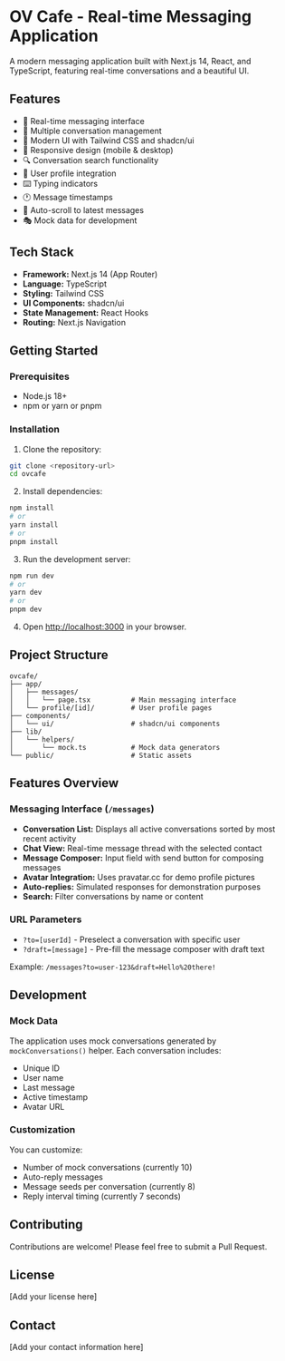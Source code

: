 # OV Cafe - Real-time Messaging Application

A modern messaging application built with Next.js 14, React, and TypeScript, featuring real-time conversations and a beautiful UI.

## Features

- 💬 Real-time messaging interface
- 👥 Multiple conversation management
- 🎨 Modern UI with Tailwind CSS and shadcn/ui
- 📱 Responsive design (mobile & desktop)
- 🔍 Conversation search functionality
- 👤 User profile integration
- ⌨️ Typing indicators
- 🕐 Message timestamps
- 🔄 Auto-scroll to latest messages
- 🎭 Mock data for development

## Tech Stack

- **Framework:** Next.js 14 (App Router)
- **Language:** TypeScript
- **Styling:** Tailwind CSS
- **UI Components:** shadcn/ui
- **State Management:** React Hooks
- **Routing:** Next.js Navigation

## Getting Started

### Prerequisites

- Node.js 18+ 
- npm or yarn or pnpm

### Installation

1. Clone the repository:
```bash
git clone <repository-url>
cd ovcafe
```

2. Install dependencies:
```bash
npm install
# or
yarn install
# or
pnpm install
```

3. Run the development server:
```bash
npm run dev
# or
yarn dev
# or
pnpm dev
```

4. Open [http://localhost:3000](http://localhost:3000) in your browser.

## Project Structure

```
ovcafe/
├── app/
│   ├── messages/
│   │   └── page.tsx          # Main messaging interface
│   └── profile/[id]/         # User profile pages
├── components/
│   └── ui/                   # shadcn/ui components
├── lib/
│   └── helpers/
│       └── mock.ts           # Mock data generators
└── public/                   # Static assets
```

## Features Overview

### Messaging Interface (`/messages`)

- **Conversation List:** Displays all active conversations sorted by most recent activity
- **Chat View:** Real-time message thread with the selected contact
- **Message Composer:** Input field with send button for composing messages
- **Avatar Integration:** Uses pravatar.cc for demo profile pictures
- **Auto-replies:** Simulated responses for demonstration purposes
- **Search:** Filter conversations by name or content

### URL Parameters

- `?to=[userId]` - Preselect a conversation with specific user
- `?draft=[message]` - Pre-fill the message composer with draft text

Example: `/messages?to=user-123&draft=Hello%20there!`

## Development

### Mock Data

The application uses mock conversations generated by `mockConversations()` helper. Each conversation includes:
- Unique ID
- User name
- Last message
- Active timestamp
- Avatar URL

### Customization

You can customize:
- Number of mock conversations (currently 10)
- Auto-reply messages
- Message seeds per conversation (currently 8)
- Reply interval timing (currently 7 seconds)

## Contributing

Contributions are welcome! Please feel free to submit a Pull Request.

## License

[Add your license here]

## Contact

[Add your contact information here]
